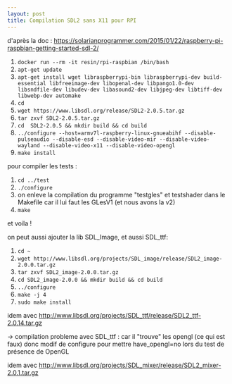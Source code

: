 ```yaml
--- 
layout: post
title: Compilation SDL2 sans X11 pour RPI
--- 
```


d'après la doc : <https://solarianprogrammer.com/2015/01/22/raspberry-pi-raspbian-getting-started-sdl-2/>

1. `docker run --rm -it resin/rpi-raspbian /bin/bash`
2. `apt-get update`
3. `apt-get install wget libraspberrypi-bin libraspberrypi-dev build-essential libfreeimage-dev libopenal-dev libpango1.0-dev libsndfile-dev libudev-dev libasound2-dev libjpeg-dev libtiff-dev libwebp-dev automake`
4. `cd`
5. `wget https://www.libsdl.org/release/SDL2-2.0.5.tar.gz`
6. `tar zxvf SDL2-2.0.5.tar.gz`
7. `cd  SDL2-2.0.5 && mkdir build && cd build`
8. `../configure --host=armv7l-raspberry-linux-gnueabihf --disable-pulseaudio --disable-esd --disable-video-mir --disable-video-wayland --disable-video-x11 --disable-video-opengl`
9. `make install`

pour compiler les tests :

1. `cd ../test`
2. `./configure`
3. on enleve la compilation du programme "testgles" et testshader dans le Makefile car il lui faut les GLesV1 (et nous avons la v2)
4. `make `

et voila !

on peut aussi ajouter la lib SDL_Image, et aussi SDL_ttf:
1. `cd ~`
2. `wget http://www.libsdl.org/projects/SDL_image/release/SDL2_image-2.0.0.tar.gz`
3. `tar zxvf SDL2_image-2.0.0.tar.gz`
4. `cd SDL2_image-2.0.0 && mkdir build && cd build`
5. `../configure`
6. `make -j 4`
7. `sudo make install`

idem avec http://www.libsdl.org/projects/SDL_ttf/release/SDL2_ttf-2.0.14.tar.gz

-> compilation probleme avec SDL_ttf : car il "trouve" les opengl  (ce qui est faux) donc modif de configure pour mettre have_opengl=no lors du test de présence de OpenGL

idem avec http://www.libsdl.org/projects/SDL_mixer/release/SDL2_mixer-2.0.1.tar.gz
